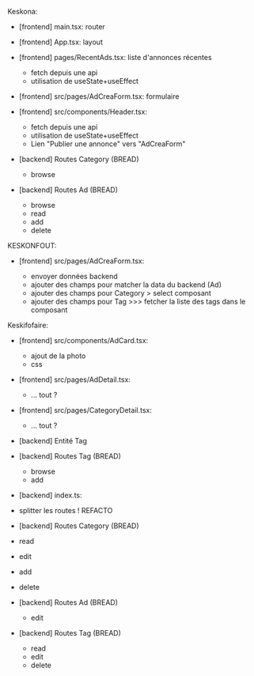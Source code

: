 Keskona:

- [frontend] main.tsx: router

- [frontend] App.tsx: layout

- [frontend] pages/RecentAds.tsx: liste d'annonces récentes
  - fetch depuis une api
  - utilisation de useState+useEffect
- [frontend] src/pages/AdCreaForm.tsx: formulaire

- [frontend] src/components/Header.tsx:

  - fetch depuis une api
  - utilisation de useState+useEffect
  - Lien "Publier une annonce" vers "AdCreaForm"

- [backend] Routes Category (BREAD)
  - browse
- [backend] Routes Ad (BREAD)
  - browse
  - read
  - add
  - delete

KESKONFOUT:

- [frontend] src/pages/AdCreaForm.tsx:

  - envoyer données backend
  - ajouter des champs pour matcher la data du backend (Ad)
  - ajouter des champs pour Category > select composant
  - ajouter des champs pour Tag >>> fetcher la liste des tags dans le composant

Keskifofaire:

- [frontend] src/components/AdCard.tsx:
  - ajout de la photo
  - css
- [frontend] src/pages/AdDetail.tsx:
  - ... tout ?
- [frontend] src/pages/CategoryDetail.tsx:

  - ... tout ?

- [backend] Entité Tag
- [backend] Routes Tag (BREAD)
  - browse
  - add
- [backend] index.ts:
- splitter les routes ! REFACTO
- [backend] Routes Category (BREAD)
- read
- edit
- add
- delete
- [backend] Routes Ad (BREAD)
  - edit
- [backend] Routes Tag (BREAD)
  - read
  - edit
  - delete
